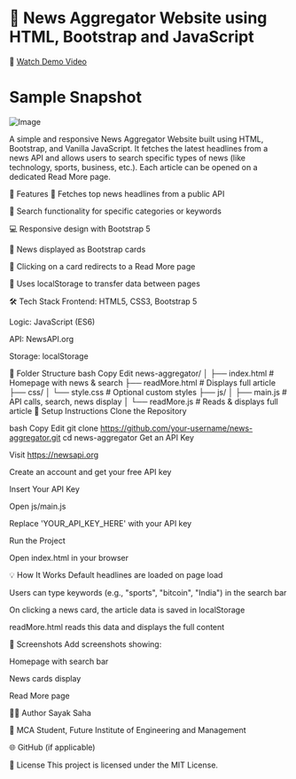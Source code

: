 ﻿# 📰 News Aggregator Website using HTML, Bootstrap and JavaScript
🎥 [Watch Demo Video](https://youtu.be/AlJ8WE9JrwI)

# Sample Snapshot
![Image](https://github.com/user-attachments/assets/fc8767ed-2629-4588-a7c2-685463560caf)


A simple and responsive News Aggregator Website built using HTML, Bootstrap, and Vanilla JavaScript. It fetches the latest headlines from a news API and allows users to search specific types of news (like technology, sports, business, etc.). Each article can be opened on a dedicated Read More page.

🚀 Features
📰 Fetches top news headlines from a public API

🔎 Search functionality for specific categories or keywords

💻 Responsive design with Bootstrap 5

🧱 News displayed as Bootstrap cards

📄 Clicking on a card redirects to a Read More page

💾 Uses localStorage to transfer data between pages

🛠️ Tech Stack
Frontend: HTML5, CSS3, Bootstrap 5

Logic: JavaScript (ES6)

API: NewsAPI.org

Storage: localStorage

📁 Folder Structure
bash
Copy
Edit
news-aggregator/
│
├── index.html              # Homepage with news & search
├── readMore.html           # Displays full article
├── css/
│   └── style.css           # Optional custom styles
├── js/
│   ├── main.js             # API calls, search, news display
│   └── readMore.js         # Reads & displays full article
🔧 Setup Instructions
Clone the Repository

bash
Copy
Edit
git clone https://github.com/your-username/news-aggregator.git
cd news-aggregator
Get an API Key

Visit https://newsapi.org

Create an account and get your free API key

Insert Your API Key

Open js/main.js

Replace 'YOUR_API_KEY_HERE' with your API key

Run the Project

Open index.html in your browser

💡 How It Works
Default headlines are loaded on page load

Users can type keywords (e.g., "sports", "bitcoin", "India") in the search bar

On clicking a news card, the article data is saved in localStorage

readMore.html reads this data and displays the full content

📸 Screenshots
Add screenshots showing:

Homepage with search bar

News cards display

Read More page

🧑‍💻 Author
Sayak Saha

💼 MCA Student, Future Institute of Engineering and Management

🌐 GitHub (if applicable)

📃 License
This project is licensed under the MIT License.
